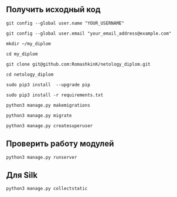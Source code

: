
## **Получить исходный код**

    git config --global user.name "YOUR_USERNAME"
    
    git config --global user.email "your_email_address@example.com"
    
    mkdir ~/my_diplom
    
    cd my_diplom
    
    git clone git@github.com:RomashkinK/netology_diplom.git
    
    cd netology_diplom
    
    sudo pip3 install  --upgrade pip
    
    sudo pip3 install -r requirements.txt
    
    python3 manage.py makemigrations
     
    python3 manage.py migrate
    
    python3 manage.py createsuperuser    
    
 
## **Проверить работу модулей**
    
    
    python3 manage.py runserver 


## **Для Silk**
    
    python3 manage.py collectstatic 